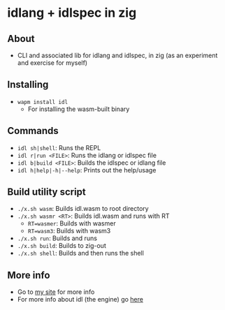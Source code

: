 # idlang + idlspec in zig

## About
- CLI and associated lib for idlang and idlspec, in zig (as an experiment and exercise for myself)

## Installing
- `wapm install idl`
    - For installing the wasm-built binary

## Commands
- `idl sh|shell`: Runs the REPL
- `idl r|run <FILE>`: Runs the idlang or idlspec file
- `idl b|build <FILE>`: Builds the idlspec or idlang file
- `idl h|help|-h|--help`: Prints out the help/usage

## Build utility script
- `./x.sh wasm`: Builds idl.wasm to root directory
- `./x.sh wasmr <RT>`: Builds idl.wasm and runs with RT 
    - `RT=wasmer`: Builds with wasmer
    - `RT=wasm3`: Builds with wasm3
- `./x.sh run`: Builds and runs
- `./x.sh build`: Builds to zig-out
- `./x.sh shell`: Builds and then runs the shell

## More info
- Go to [my site](http://clp.is/projects/idl) for more info
- For more info about idl (the engine) go [here](http://is.idl.li)
